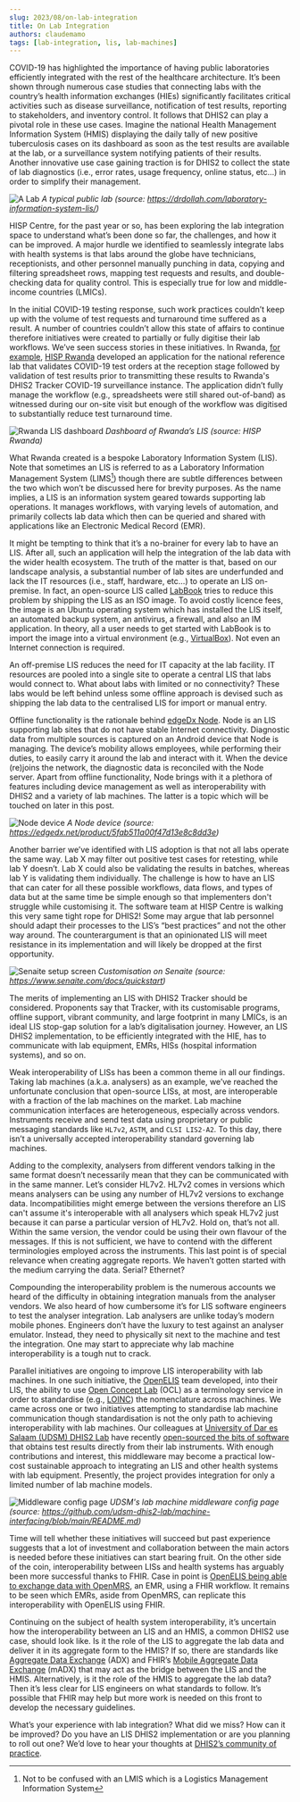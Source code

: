 ```yaml
---
slug: 2023/08/on-lab-integration
title: On Lab Integration
authors: claudemamo
tags: [lab-integration, lis, lab-machines]
---
```


COVID-19 has highlighted the importance of having public laboratories efficiently integrated with the rest of the healthcare architecture. It’s been shown through numerous case studies that connecting labs with the country’s health information exchanges (HIEs) significantly facilitates critical activities such as disease surveillance, notification of test results, reporting to stakeholders, and inventory control. It follows that DHIS2 can play a pivotal role in these use cases. Imagine the national Health Management Information System (HMIS) displaying the daily tally of new positive tuberculosis cases on its dashboard as soon as the test results are available at the lab, or a surveillance system notifying patients of their results. Another innovative use case gaining traction is for DHIS2 to collect the state of lab diagnostics (i.e., error rates, usage frequency, online status, etc…) in order to simplify their management.
<!-- truncate -->
![A Lab](./lab-flow1.jpg)
_A typical public lab (source: https://drdollah.com/laboratory-information-system-lis/)_

HISP Centre, for the past year or so, has been exploring the lab integration space to understand what’s been done so far, the challenges, and how it can be improved. A major hurdle we identified to seamlessly integrate labs with health systems is that labs around the globe have technicians, receptionists, and other personnel manually punching in data, copying and filtering spreadsheet rows, mapping test requests and results, and double-checking data for quality control. This is especially true for low and middle-income countries (LMICs). 

In the initial COVID-19 testing response, such work practices couldn’t keep up with the volume of test requests and turnaround time suffered as a result. A number of countries couldn’t allow this state of affairs to continue therefore initiatives were created to partially or fully digitise their lab workflows. We’ve seen success stories in these initiatives. In Rwanda, [for example](https://dhis2.org/rwanda-covid-lab-integration/), [HISP Rwanda](https://hisprwanda.org/) developed an application for the national reference lab that validates COVID-19 test orders at the reception stage followed by validation of test results prior to transmitting these results to Rwanda's DHIS2 Tracker COVID-19 surveillance instance. The application didn’t fully manage the workflow (e.g., spreadsheets were still shared out-of-band) as witnessed during our on-site visit but enough of the workflow was digitised to substantially reduce test turnaround time.

![Rwanda LIS dashboard](./rwanda-lis-dashboard.png)
_Dashboard of Rwanda’s LIS (source: HISP Rwanda)_

What Rwanda created is a bespoke Laboratory Information System (LIS). Note that sometimes an LIS is referred to as a Laboratory Information Management System (LIMS[^1]) though there are subtle differences between the two which won’t be discussed here for brevity purposes. As the name implies, a LIS is an information system geared towards supporting lab operations. It manages workflows, with varying levels of automation, and primarily collects lab data which then can be queried and shared with applications like an Electronic Medical Record (EMR). 

It might be tempting to think that it’s a no-brainer for every lab to have an LIS. After all, such an application will help the integration of the lab data with the wider health ecosystem. The truth of the matter is that, based on our landscape analysis, a substantial number of  lab sites are underfunded and lack the IT resources (i.e., staff, hardware, etc…) to operate an LIS on-premise. In fact, an open-source LIS called [LabBook](https://www.lab-book.org/en/) tries to reduce this problem by shipping the LIS as an ISO image. To avoid costly licence fees, the image is an Ubuntu operating system which has installed the LIS itself, an automated backup system, an antivirus, a firewall, and also an IM application. In theory, all a user needs to get started with LabBook is to import the image into a virtual environment (e.g., [VirtualBox](https://www.virtualbox.org/)). Not even an Internet connection is required.

An off-premise LIS reduces the need for IT capacity at the lab facility. IT resources are pooled into a single site to operate a central LIS that labs would connect to. What about labs with limited or no connectivity? These labs would be left behind unless some offline approach is devised such as shipping the lab data to the centralised LIS for import or manual entry. 

Offline functionality is the rationale behind [edgeDx Node](https://edgedx.net/). Node is an LIS supporting lab sites that do not have stable Internet connectivity. Diagnostic data from multiple sources is captured on an Android device that Node is managing. The device’s mobility allows employees, while performing their duties, to easily carry it around the lab and interact with it. When the device (re)joins the network, the diagnostic data is reconciled with the Node server. Apart from offline functionality, Node brings with it a plethora of features including device management as well as interoperability with DHIS2 and a variety of lab machines. The latter is a topic which will be touched on later in this post.

![Node device](./node-device.png)
_A Node device (source: https://edgedx.net/product/5fab511a00f47d13e8c8dd3e)_

Another barrier we’ve identified with LIS adoption is that not all labs operate the same way. Lab X may filter out positive test cases for retesting, while lab Y doesn’t. Lab X could also be validating the results in batches, whereas lab Y is validating them individually. The challenge is how to have an LIS that can cater for all these possible workflows, data flows, and types of data but at the same time be simple enough so that implementers don't struggle while customising it. The software team at HISP Centre is walking this very same tight rope for DHIS2! Some may argue that lab personnel should adapt their processes to the LIS’s “best practices” and not the other way around. The counterargument is that an opinionated LIS will meet resistance in its implementation and will likely be dropped at the first opportunity.

![Senaite setup screen](./senaite-setup-screen.png)
_Customisation on Senaite (source: https://www.senaite.com/docs/quickstart)_

The merits of implementing an LIS with DHIS2 Tracker should be considered. Proponents say that Tracker, with its customisable programs, offline support, vibrant community, and large footprint in many LMICs, is an ideal LIS stop-gap solution for a lab’s digitalisation journey. However, an LIS DHIS2 implementation, to be efficiently integrated with the HIE, has to communicate with lab equipment, EMRs, HISs (hospital information systems), and so on. 

Weak interoperability of LISs has been a common theme in all our findings. Taking lab machines (a.k.a. analysers) as an example, we’ve reached the unfortunate conclusion that open-source LISs, at most, are interoperable with a fraction of the lab machines on the market. Lab machine communication interfaces are heterogeneous, especially across vendors. Instruments receive and send test data using proprietary or public messaging standards like `HL7v2`, `ASTM`, and `CLSI LIS2-A2`. To this day, there isn’t a universally accepted interoperability standard governing lab machines. 

Adding to the complexity, analysers from different vendors talking in the same format doesn’t necessarily mean that they can be communicated with in the same manner. Let’s consider HL7v2. HL7v2 comes in versions which means analysers can be using any number of HL7v2 versions to exchange data. Incompatibilities might emerge between the versions therefore an LIS can't assume it's interoperable with all analysers which speak HL7v2 just because it can parse a particular version of HL7v2. Hold on, that’s not all. Within the same version, the vendor could be using their own flavour of the messages. If this is not sufficient, we have to contend with the different terminologies employed across the instruments. This last point is of special relevance when creating aggregate reports. We haven’t gotten started with the medium carrying the data. Serial? Ethernet?

Compounding the interoperability problem is the numerous accounts we heard of the difficulty in obtaining integration manuals from the analyser vendors. We also heard of how cumbersome it’s for LIS software engineers to test the analyser integration. Lab analysers are unlike today’s modern mobile phones. Engineers don’t have the luxury to test against an analyser emulator. Instead, they need to physically sit next to the machine and test the integration. One may start to appreciate why lab machine interoperability is a tough nut to crack.

Parallel initiatives are ongoing to improve LIS interoperability with lab machines. In one such initiative, the [OpenELIS](https://openelis-global.org/) team developed, into their LIS, the ability to use [Open Concept Lab](https://openconceptlab.org/) (OCL) as a terminology service in order to standardise (e.g., [LOINC](https://openconceptlab.org/)) the nomenclature across machines. We came across one or two initiatives attempting to standardise lab machine communication though standardisation is not the only path to achieving interoperability with lab machines. Our colleagues at [University of Dar es Salaam (UDSM) DHIS2 Lab](https://dhis2.udsm.ac.tz) have recently [open-sourced the bits of software](https://github.com/udsm-dhis2-lab/machine-interfacing) that obtains test results directly from their lab instruments. With enough contributions and interest, this middleware may become a practical low-cost sustainable approach to integrating an LIS and other health systems with lab equipment. Presently, the project provides integration for only a limited number of lab machine models.

![Middleware config page](./machine.png)
_UDSM's lab machine middleware config page (source: https://github.com/udsm-dhis2-lab/machine-interfacing/blob/main/README.md)_

Time will tell whether these initiatives will succeed but past experience suggests that a lot of investment and collaboration between the main actors is needed before these initiatives can start bearing fruit. On the other side of the coin, interoperability between LISs and health systems has arguably been more successful thanks to FHIR. Case in point is [OpenELIS being able to exchange data with OpenMRS](https://digitalsquare.org/blog/2020/6/24/fhir-based-interoperability-solution-for-openelis-and-openmrs), an EMR, using a FHIR workflow. It remains to be seen which EMRs, aside from OpenMRS, can replicate this interoperability with OpenELIS using FHIR. 

Continuing on the subject of health system interoperability, it’s uncertain how the interoperability between an LIS and an HMIS, a common DHIS2 use case, should look like. Is it the role of the LIS to aggregate the lab data and deliver it in its aggregate form to the HMIS? If so, there are standards like [Aggregate Data Exchange](https://wiki.ihe.net/index.php/Aggregate_Data_Exchange) (ADX) and FHIR’s [Mobile Aggregate Data Exchange](https://wiki.ihe.net/index.php/Mobile_Aggregate_Data_Exchange_(mADX)) (mADX) that may act as the bridge between the LIS and the HMIS. Alternatively, is it the role of the HMIS to aggregate the lab data? Then it’s less clear for LIS engineers on what standards to follow. It’s possible that FHIR may help but more work is needed on this front to develop the necessary guidelines.

What’s your experience with lab integration? What did we miss? How can it be improved? Do you have an LIS DHIS2 implementation or are you planning to roll out one? We’d love to hear your thoughts at [DHIS2’s community of practice](https://community.dhis2.org/).


[^1]: Not to be confused with an LMIS which is a Logistics Management Information System


